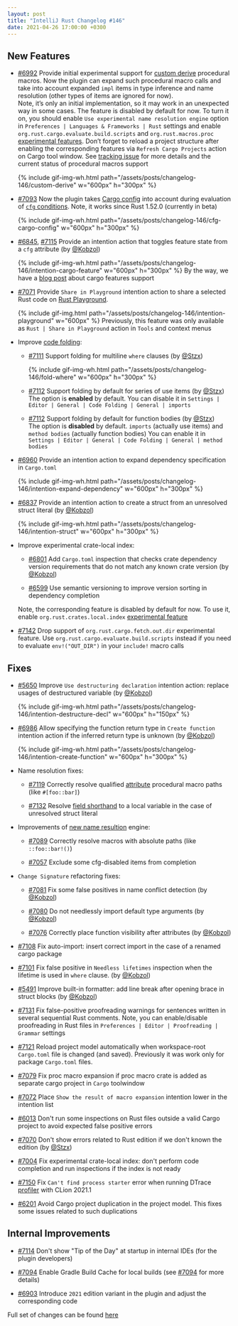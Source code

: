 ```yaml
---
layout: post
title: "IntelliJ Rust Changelog #146"
date: 2021-04-26 17:00:00 +0300
---
```



## New Features

* [#6992] Provide initial experimental support for [custom derive]
  procedural macros. Now the plugin can expand such procedural macro calls and take into account expanded `impl` items
  in type inference and name resolution (other types of items are ignored for now).<br/>
  Note, it’s only an initial implementation,
  so it may work in an unexpected way in some cases. The feature is disabled by default for now. To turn it on, you
  should enable `Use experimental name resolution engine` option in `Preferences | Languages & Frameworks | Rust`
  settings and enable `org.rust.cargo.evaluate.build.scripts` and `org.rust.macros.proc` [experimental features][experimental features].
  Don’t forget to reload a project structure after enabling the corresponding features via `Refresh Cargo Projects`
  action on Cargo tool window. See [tracking issue](https://github.com/intellij-rust/intellij-rust/issues/6908) for
  more details and the current status of procedural macros support

  {% include gif-img-wh.html path="/assets/posts/changelog-146/custom-derive" w="600px" h="300px" %}

* [#7093] Now the plugin takes [Cargo config] into account during evaluation of [`cfg` conditions][cfg].
  Note, it works since Rust 1.52.0 (currently in beta)

  {% include gif-img-wh.html path="/assets/posts/changelog-146/cfg-cargo-config" w="600px" h="300px" %}

* [#6845], [#7115] Provide an intention action that toggles feature state from a `cfg` attribute (by [@Kobzol])

  {% include gif-img-wh.html path="/assets/posts/changelog-146/intention-cargo-feature" w="600px" h="300px" %}
  By the way, we have a [blog post][cargo features blogpost] about cargo features support

* [#7071] Provide `Share in Playground` intention action to share a selected Rust code on [Rust Playground](https://play.rust-lang.org).

  {% include gif-img.html path="/assets/posts/changelog-146/intention-playground" w="600px" %}
  Previously, this feature was only available as `Rust | Share in Playground` action in `Tools` and context menus

* Improve [code folding]:

  * [#7111] Support folding for multiline `where` clauses (by [@Stzx])

    {% include gif-img-wh.html path="/assets/posts/changelog-146/fold-where" w="600px" h="300px" %}

  * [#7112] Support folding by default for series of use items (by [@Stzx])<br>
    The option is **enabled** by default.
    You can disable it in `Settings | Editor | General | Code Folding | General | imports`

  * [#7112] Support folding by default for function bodies (by [@Stzx])<br>
    The option is **disabled** by default.
    `imports` (actually use items) and `method bodies` (actually function bodies)
    You can enable it in `Settings | Editor | General | Code Folding | General | method bodies`

* [#6960] Provide an intention action to expand dependency specification in `Cargo.toml`

  {% include gif-img-wh.html path="/assets/posts/changelog-146/intention-expand-dependency" w="600px" h="300px" %}

* [#6837] Provide an intention action to create a struct from an unresolved struct literal (by [@Kobzol])

  {% include gif-img-wh.html path="/assets/posts/changelog-146/intention-struct" w="600px" h="300px" %}

* Improve experimental crate-local index:

  * [#6801] Add `Cargo.toml` inspection that checks crate dependency version requirements that do not match any known crate version (by [@Kobzol])

  * [#6599] Use semantic versioning to improve version sorting in dependency completion

  Note, the corresponding feature is disabled by default for now. To use it, enable
  `org.rust.crates.local.index` [experimental feature][experimental features]

* [#7142] Drop support of `org.rust.cargo.fetch.out.dir` experimental feature.
  Use `org.rust.cargo.evaluate.build.scripts` instead if you need to evaluate
  `env!("OUT_DIR")` in your `include!` macro calls

## Fixes

* [#5650] Improve `Use destructuring declaration` intention action: replace usages of destructured variable (by [@Kobzol])

  {% include gif-img-wh.html path="/assets/posts/changelog-146/intention-destructure-decl" w="600px" h="150px" %}

* [#6986] Allow specifying the function return type in `Create function` intention action if the inferred return type is unknown (by [@Kobzol])

  {% include gif-img-wh.html path="/assets/posts/changelog-146/intention-create-function" w="600px" h="300px" %}

* Name resolution fixes:

  * [#7119] Correctly resolve qualified [attribute](https://doc.rust-lang.org/reference/procedural-macros.html#attribute-macros) procedural macro paths (like `#[foo::bar]`)

  * [#7132] Resolve [field shorthand](https://doc.rust-lang.org/edition-guide/rust-2018/data-types/field-init-shorthand.html) to a local variable in the case of unresolved struct literal

* Improvements of [new name resultion](https://github.com/intellij-rust/intellij-rust/issues/6217) engine:

  * [#7089] Correctly resolve macros with absolute paths (like `::foo::bar!()`)

  * [#7057] Exclude some cfg-disabled items from completion

* `Change Signature` refactoring fixes:

  * [#7081] Fix some false positives in name conflict detection (by [@Kobzol])

  * [#7080] Do not needlessly import default type arguments (by [@Kobzol])

  * [#7076] Correctly place function visibility after attributes (by [@Kobzol])

* [#7108] Fix auto-import: insert correct import in the case of a renamed cargo package

* [#7101] Fix false positive in `Needless lifetimes` inspection when the lifetime is used in `where` clause. (by [@Kobzol])

* [#5491] Improve built-in formatter: add line break after opening brace in struct blocks (by [@Kobzol])

* [#7131] Fix false-positive proofreading warnings for sentences written in several sequential Rust comments.
  Note, you can enable/disable proofreading in Rust files in `Preferences | Editor | Proofreading | Grammar` settings

* [#7121] Reload project model automatically when workspace-root `Cargo.toml` file is changed (and saved).
  Previously it was work only for package `Cargo.toml` files.

* [#7079] Fix proc macro expansion if proc macro crate is added as separate cargo project in `Cargo` toolwindow

* [#7072] Place `Show the result of macro expansion` intention lower in the intention list

* [#6013] Don't run some inspections on Rust files outside a valid Cargo project to avoid expected false positive errors

* [#7070] Don't show errors related to Rust edition if we don't known the edition (by [@Stzx])

* [#7004] Fix experimental crate-local index: don't perform code completion and run inspections if the index is not ready

* [#7150] Fix `Can't find process starter` error when running DTrace [profiler](https://plugins.jetbrains.com/plugin/8182-rust/docs/rust-profiler.html) with CLion 2021.1

* [#6201] Avoid Cargo project duplication in the project model. This fixes some issues related to such duplications

## Internal Improvements

* [#7114] Don't show "Tip of the Day" at startup in internal IDEs (for the plugin developers)

* [#7094] Enable Gradle Build Cache for local builds
  (see [#7094](https://github.com/intellij-rust/intellij-rust/pull/7094) for more details)

* [#6903] Introduce `2021` edition variant in the plugin and adjust the corresponding code

Full set of changes can be found [here](https://github.com/intellij-rust/intellij-rust/milestone/54?closed=1)

[@Kobzol]: https://github.com/Kobzol
[@Stzx]: https://github.com/Stzx
[@abn]: https://github.com/abn

[#7142]: https://github.com/intellij-rust/intellij-rust/pull/7142
[#7112]: https://github.com/intellij-rust/intellij-rust/pull/7112
[#7111]: https://github.com/intellij-rust/intellij-rust/pull/7111
[#7100]: https://github.com/intellij-rust/intellij-rust/pull/7100
[#7093]: https://github.com/intellij-rust/intellij-rust/pull/7093
[#7071]: https://github.com/intellij-rust/intellij-rust/pull/7071
[#6992]: https://github.com/intellij-rust/intellij-rust/pull/6992
[#6986]: https://github.com/intellij-rust/intellij-rust/pull/6986
[#6960]: https://github.com/intellij-rust/intellij-rust/pull/6960
[#6845]: https://github.com/intellij-rust/intellij-rust/pull/6845
[#6837]: https://github.com/intellij-rust/intellij-rust/pull/6837
[#6801]: https://github.com/intellij-rust/intellij-rust/pull/6801
[#6599]: https://github.com/intellij-rust/intellij-rust/pull/6599
[#6013]: https://github.com/intellij-rust/intellij-rust/pull/6013
[#5650]: https://github.com/intellij-rust/intellij-rust/pull/5650
[#5491]: https://github.com/intellij-rust/intellij-rust/pull/5491
[#7150]: https://github.com/intellij-rust/intellij-rust/pull/7150
[#7132]: https://github.com/intellij-rust/intellij-rust/pull/7132
[#7131]: https://github.com/intellij-rust/intellij-rust/pull/7131
[#7121]: https://github.com/intellij-rust/intellij-rust/pull/7121
[#7119]: https://github.com/intellij-rust/intellij-rust/pull/7119
[#7115]: https://github.com/intellij-rust/intellij-rust/pull/7115
[#7108]: https://github.com/intellij-rust/intellij-rust/pull/7108
[#7101]: https://github.com/intellij-rust/intellij-rust/pull/7101
[#7089]: https://github.com/intellij-rust/intellij-rust/pull/7089
[#7081]: https://github.com/intellij-rust/intellij-rust/pull/7081
[#7080]: https://github.com/intellij-rust/intellij-rust/pull/7080
[#7079]: https://github.com/intellij-rust/intellij-rust/pull/7079
[#7076]: https://github.com/intellij-rust/intellij-rust/pull/7076
[#7072]: https://github.com/intellij-rust/intellij-rust/pull/7072
[#7070]: https://github.com/intellij-rust/intellij-rust/pull/7070
[#7057]: https://github.com/intellij-rust/intellij-rust/pull/7057
[#7004]: https://github.com/intellij-rust/intellij-rust/pull/7004
[#6201]: https://github.com/intellij-rust/intellij-rust/pull/6201
[#7114]: https://github.com/intellij-rust/intellij-rust/pull/7114
[#7094]: https://github.com/intellij-rust/intellij-rust/pull/7094
[#7046]: https://github.com/intellij-rust/intellij-rust/pull/7046
[#6903]: https://github.com/intellij-rust/intellij-rust/pull/6903

[custom derive]: https://doc.rust-lang.org/reference/procedural-macros.html#derive-macros
[experimental features]: https://plugins.jetbrains.com/plugin/8182-rust/docs/rust-faq.html#experimental-features
[Cargo config]: https://doc.rust-lang.org/cargo/reference/config.html
[cfg]: https://doc.rust-lang.org/reference/conditional-compilation.html
[cargo features blogpost]: https://blog.jetbrains.com/clion/2020/10/intellij-rust-new-functionality-for-cargo-features/
[code folding]: https://www.jetbrains.com/help/idea/working-with-source-code.html#code_folding
